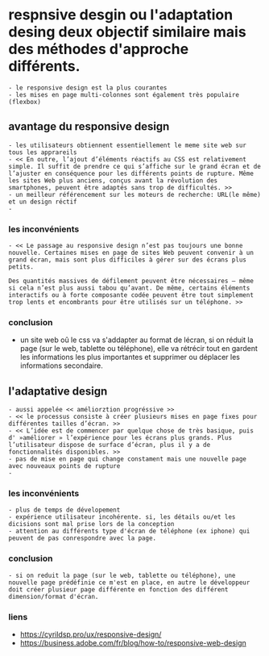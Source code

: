 # respnsive desgin ou l'adaptation desing deux objectif similaire mais des méthodes d'approche différents.

    - le responsive design est la plus courantes
    - les mises en page multi-colonnes sont également très populaire (flexbox)


## avantage du responsive design

    - les utilisateurs obtiennent essentiellement le meme site web sur tous les apprareils
    - << En outre, l’ajout d’éléments réactifs au CSS est relativement simple. Il suffit de prendre ce qui s’affiche sur le grand écran et de l’ajuster en conséquence pour les différents points de rupture. Même les sites Web plus anciens, conçus avant la révolution des smartphones, peuvent être adaptés sans trop de difficultés. >>
    - un meilleur référencement sur les moteurs de recherche: URL(le même) et un design réctif
    - 

### les inconvénients

    - << Le passage au responsive design n’est pas toujours une bonne nouvelle. Certaines mises en page de sites Web peuvent convenir à un grand écran, mais sont plus difficiles à gérer sur des écrans plus petits.

    Des quantités massives de défilement peuvent être nécessaires – même si cela n’est plus aussi tabou qu’avant. De même, certains éléments interactifs ou à forte composante codée peuvent être tout simplement trop lents et encombrants pour être utilisés sur un téléphone. >>

### conclusion

 - un site web oû le css va s'addapter au format de lécran, si on réduit la page (sur le web, tablette ou téléphone), elle va rétrécir tout en gardent les informations les plus importantes et supprimer ou déplacer les informations secondaire. 




## l'adaptative design

    - aussi appelée << améliorztion progréssive >>
    - << le processus consiste à créer plusieurs mises en page fixes pour différentes tailles d’écran. >> 
    - << L’idée est de commencer par quelque chose de très basique, puis d' »améliorer » l’expérience pour les écrans plus grands. Plus l’utilisateur dispose de surface d’écran, plus il y a de fonctionnalités disponibles. >>
    - pas de mise en page qui change constament mais une nouvelle page avec nouveaux points de rupture
    -  

### les inconvénients

    - plus de temps de dévelopement 
    - expérience utilisateur incohérente. si, les détails ou/et les dicisions sont mal prise lors de la conception
    - attention au différents type d'écran de téléphone (ex iphone) qui peuvent de pas conrespondre avec la page.

### conclusion

    - si on reduit la page (sur le web, tablette ou téléphone), une nouvelle page prédéfinie ce m'est en place, en autre le développeur doit créer plusieur page différente en fonction des différent dimension/format d'écran.

### liens

- https://cyrildsp.pro/ux/responsive-design/
- https://business.adobe.com/fr/blog/how-to/responsive-web-design
